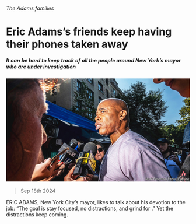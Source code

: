 ###### The Adams families

# Eric Adams’s friends keep having their phones taken away 

##### It can be hard to keep track of all the people around New York’s mayor who are under investigation 

![image](images/20240921_USP001.jpg) 

> Sep 18th 2024 

ERIC ADAMS, New York City’s mayor, likes to talk about his devotion to the job: “The goal is stay focused, no distractions, and grind for .” Yet the distractions keep coming.

